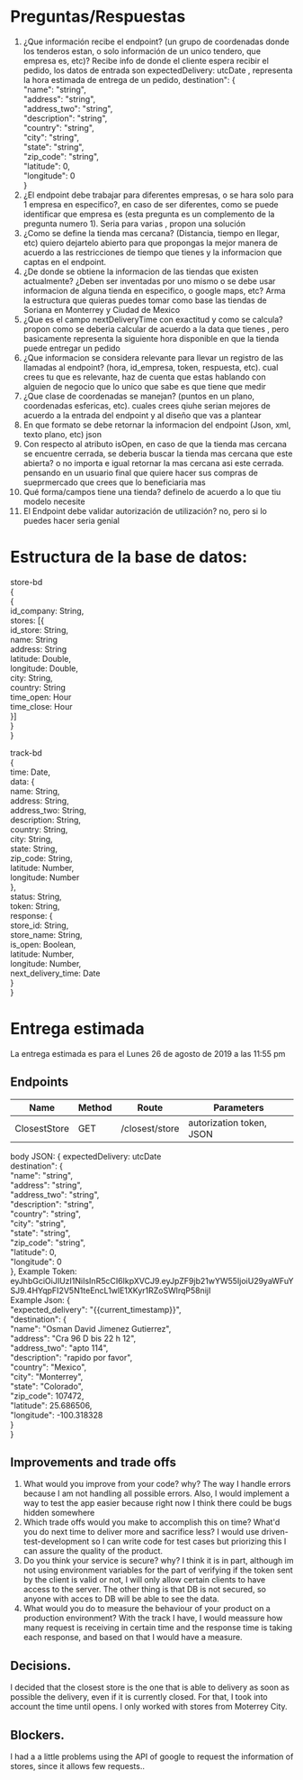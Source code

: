 # Preguntas/Respuestas

1. ¿Que información recibe el endpoint? (un grupo de coordenadas donde los tenderos estan, o solo información de un unico tendero, que empresa es, etc)? Recibe info de donde el cliente espera recibir el pedido, los datos de entrada son expectedDelivery: utcDate , representa la hora estimada de entrega de un pedido, 
 destination": {  
"name": "string",  
"address": "string",  
"address_two": "string",  
"description": "string",  
"country": "string",  
"city": "string",  
"state": "string",  
"zip_code": "string",  
"latitude": 0,  
"longitude": 0  
}
2. ¿El endpoint debe trabajar para diferentes empresas, o se hara solo para 1 empresa en especifico?, en caso de ser diferentes, como se puede identificar que empresa es (esta pregunta es un complemento de la pregunta numero 1). Seria para varias , propon una solución 
3. ¿Como se define la tienda mas cercana? (Distancia, tiempo en llegar, etc) quiero dejartelo abierto para que propongas la mejor manera de acuerdo a las restricciones de tiempo que tienes y la informacion que captas en el endpoint.
4. ¿De donde se obtiene la informacion de las tiendas que existen actualmente? ¿Deben ser inventadas por uno mismo o se debe usar informacion de alguna tienda en especifico, o google maps, etc? Arma la estructura que quieras puedes tomar como base las tiendas de Soriana en Monterrey y Ciudad de Mexico
5. ¿Que es el campo nextDeliveryTime con exactitud y como se calcula? propon como se deberia calcular de acuerdo a la data que tienes , pero basicamente representa la siguiente hora disponible en que la tienda puede entregar un pedido
6. ¿Que informacion se considera relevante para llevar un registro de las llamadas al endpoint? (hora, id_empresa, token, respuesta, etc).  cual crees tu que es relevante, haz de cuenta que estas hablando con alguien de negocio que lo unico que sabe es que tiene que medir
7. ¿Que clase de coordenadas se manejan? (puntos en un plano, coordenadas esfericas, etc). cuales crees qiuhe serian mejores de acuerdo a la entrada del endpoint y al diseño que vas a plantear
8. En que formato se debe retornar la informacion del endpoint (Json, xml, texto plano, etc) json
9. Con respecto al atributo isOpen, en caso de que la tienda mas cercana se encuentre cerrada, se deberia buscar la tienda mas cercana que este abierta? o no importa e igual retornar la mas cercana asi este cerrada. pensando en un usuario final que quiere hacer sus compras de sueprmercado que crees que lo beneficiaria mas
10. Qué forma/campos tiene una tienda? definelo de acuerdo a lo que tiu modelo necesite
11. El Endpoint debe validar autorización de utilización? no, pero si lo puedes hacer seria genial

# Estructura de la base de datos:
store-bd  
{  
   {  
      id_company: String,  
      stores: [{  
         id_store: String,  
         name: String  
         address: String  
         latitude: Double,  
         longitude: Double,  
         city: String,  
         country: String   
         time_open: Hour  
         time_close: Hour  
      }]  
   }  
}  
 
track-bd  
{  
   time: Date,  
    data: {  
        name: String,  
        address: String,  
        address_two: String,  
        description: String,  
        country: String,  
        city: String,  
        state: String,  
        zip_code: String,  
        latitude: Number,  
        longitude: Number  
    },  
    status: String,  
    token: String,  
    response: {  
        store_id: String,  
        store_name: String,  
        is_open: Boolean,  
        latitude: Number,  
        longitude: Number,  
        next_delivery_time: Date  
    }  
}  

# Entrega estimada
La entrega estimada es para el Lunes 26 de agosto de 2019 a las 11:55 pm

## Endpoints
|Name|Method|Route|Parameters|
|--|--|--|--|
|ClosestStore|GET|/closest/store|autorization token, JSON|
body JSON:
{
   expectedDelivery: utcDate  
   destination": {  
   "name": "string",  
   "address": "string",  
   "address_two": "string",  
   "description": "string",  
   "country": "string",  
   "city": "string",  
   "state": "string",  
   "zip_code": "string",  
   "latitude": 0,  
   "longitude": 0  
}, 
Example Token: eyJhbGciOiJIUzI1NiIsInR5cCI6IkpXVCJ9.eyJpZF9jb21wYW55IjoiU29yaWFuYSJ9.4HYqpFI2V5N1teEncL1wlE1XKyr1RZoSWlrqP58nijI  
Example Json:
{  
	"expected_delivery": "{{current_timestamp}}",  
	"destination": {  
		"name": "Osman David Jimenez Gutierrez",  
	    "address": "Cra 96 D bis 22 h 12",  
	    "address_two": "apto 114",  
	    "description": "rapido por favor",  
	    "country": "Mexico",  
	    "city": "Monterrey",  
	    "state": "Colorado",  
	    "zip_code": 107472,  
	    "latitude":  25.686506,  
		"longitude": -100.318328  
	}  
}  
## Improvements and trade offs
1. What would you improve from your code? why?
   The way I handle errors because I am not handling all possible errors. Also, I would implement a way to test the app easier because right now I think there could be bugs hidden somewhere
2. Which trade offs would you make to accomplish this on time? What'd you do next time to deliver more and sacrifice less?
   I would use driven-test-development so I can write code for test cases but priorizing this I can assure the quality of the product.
3. Do you think your service is secure? why?
   I think it is in part, although im not using environment variables for the part of verifying if the token sent by the client is valid or not, I will only allow certain clients to have access to the server. 
   The other thing is that DB is not secured, so anyone with acces to DB will be able to see the data.
4. What would you do to measure the behaviour of your product on a production environment?
   With the track I have, I would meassure how many request is receiving in certain time and the response time is taking each response, and based on that I would have a measure.

## Decisions.
I decided that the closest store is the one that is able to delivery as soon as possible the delivery, even if it is currently closed. For that, I took into account the time until opens.
I only worked with stores from Moterrey City.

## Blockers.
I had a a little problems using the API of google to request the information of stores, since it allows few requests..


